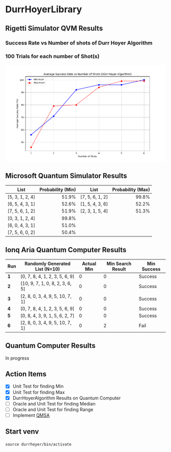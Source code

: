 # DurrHoyerLibrary
## Rigetti Simulator QVM Results
### Success Rate vs Number of shots of Durr Hoyer Algorithm
### 100 Trials for each number of Shot(s)
![Chart Example](assets/Figure_1.png)
## Microsoft Quantum Simulator Results
| List     | Probability (Min) | List     | Probability (Max) |
|-----------------------|------------------:|---------------------|------------------:|
| [5, 3, 1, 2, 4]       |           51.9%   | [7, 5, 6, 1, 2]     |          99.8%    |
| [6, 5, 4, 3, 1]       |           52.6%   | [1, 5, 4, 3, 6]     |          52.2%    |
| [7, 5, 6, 1, 2]       |           51.9%   | [2, 3, 1, 5, 4]     |          51.3%    |
| [0, 3, 1, 2, 4]       |           99.8%   |                     |                   |
| [6, 0, 4, 3, 1]       |           51.0%   |                     |                   |
| [7, 5, 6, 0, 2]       |           50.4%   |                     |                   |

## Ionq Aria Quantum Computer Results
| **Run**           | **Randomly Generated List (N=10)**                      | **Actual Min** | **Min Search Result** | **Min Success** |
|-------------------|--------------------------------------|-----------------|-----------------------|------------------------------------|
| **1**  | [0, 7, 8, 4, 1, 2, 3, 5, 6, 9]      | 0               | 0                     | Success          
| **2**  | [10, 9, 7, 1, 0, 8, 2, 3, 6, 5]     | 0               | 0                     | Success          
| **3**  | [2, 8, 0, 3, 4, 9, 5, 10, 7, 1]     | 0               | 0                     | Success          
| **4**  | [0, 7, 8, 4, 1, 2, 3, 5, 6, 9]      | 0               | 0                     | Success         
| **5**        | [0, 8, 4, 3, 9, 1, 5, 6, 2, 7]      | 0               | 0                     | Success          
| **6**        | [2, 8, 0, 3, 4, 9, 5, 10, 7, 1]     | 0               | 2                     | Fail             

## Quantum Computer Results
In progress
## Action Items

- [x] Unit Test for finding Min
- [x] Unit Test for finding Max
- [x] DurrHoyerAlgorithm Results on Quantum Computer
- [ ] Oracle and Unit Test for finding Median
- [ ] Oracle and Unit Test for finding Range
- [ ] Implement [QMSA](https://arxiv.org/pdf/1908.07943)

## Start venv

`source durrhoyer/bin/activate`


